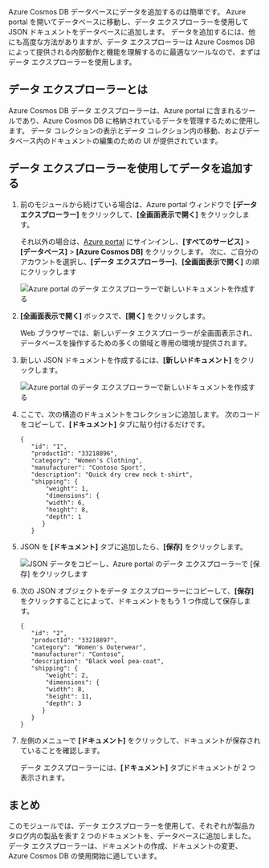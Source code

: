 Azure Cosmos DB データベースにデータを追加するのは簡単です。 Azure portal を開いてデータベースに移動し、データ エクスプローラーを使用して JSON ドキュメントをデータベースに追加します。 データを追加するには、他にも高度な方法がありますが、データ エクスプローラーは Azure Cosmos DB によって提供される内部動作と機能を理解するのに最適なツールなので、まずはデータ エクスプローラーを使用します。

## <a name="what-is-the-data-explorer"></a>データ エクスプローラーとは
Azure Cosmos DB データ エクスプローラーは、Azure portal に含まれるツールであり、Azure Cosmos DB に格納されているデータを管理するために使用します。 データ コレクションの表示とデータ コレクション内の移動、およびデータベース内のドキュメントの編集のための UI が提供されています。

## <a name="add-data-using-the-data-explorer"></a>データ エクスプローラーを使用してデータを追加する

1. 前のモジュールから続けている場合は、Azure portal ウィンドウで **[データ エクスプローラー]** をクリックして、**[全画面表示で開く]** をクリックします。

    それ以外の場合は、[Azure portal](https://portal.azure.com/?azure-portal=true) にサインインし、**[すべてのサービス]** > **[データベース]** > **[Azure Cosmos DB]** をクリックします。 次に、ご自分のアカウントを選択し、**[データ エクスプローラー]**、**[全画面表示で開く]** の順にクリックします
 
   ![Azure portal のデータ エクスプローラーで新しいドキュメントを作成する](../media-draft/2-add-data/azure-cosmosdb-data-explorer-full-screen.png)

2. **[全画面表示で開く]** ボックスで、**[開く]** をクリックします。

    Web ブラウザーでは、新しいデータ エクスプローラーが全画面表示され、データベースを操作するための多くの領域と専用の環境が提供されます。

3. 新しい JSON ドキュメントを作成するには、**[新しいドキュメント]** をクリックします。

   ![Azure portal のデータ エクスプローラーで新しいドキュメントを作成する](../media-draft/2-add-data/azure-cosmosdb-data-explorer-new-document.png)

4. ここで、次の構造のドキュメントをコレクションに追加します。 次のコードをコピーして、**[ドキュメント]** タブに貼り付けるだけです。

     ```
    {
        "id": "1",
        "productId": "33218896",
        "category": "Women's Clothing",
        "manufacturer": "Contoso Sport",
        "description": "Quick dry crew neck t-shirt",
        "shipping": {
            "weight": 1,
            "dimensions": {
            "width": 6,
            "height": 8,
            "depth": 1
           }
        }
     ```

5. JSON を **[ドキュメント]** タブに追加したら、**[保存]** をクリックします。

    ![JSON データをコピーし、Azure portal のデータ エクスプローラーで [保存] をクリックします](../media-draft/2-add-data/azure-cosmosdb-data-explorer-save-document.png)

6. 次の JSON オブジェクトをデータ エクスプローラーにコピーして、**[保存]** をクリックすることによって、ドキュメントをもう 1 つ作成して保存します。

     ```
    {
        "id": "2",
        "productId": "33218897",
        "category": "Women's Outerwear",
        "manufacturer": "Contoso",
        "description": "Black wool pea-coat",
        "shipping": {
            "weight": 2,
            "dimensions": {
            "width": 8,
            "height": 11,
            "depth": 3
           }
        }
    }
     ```

7. 左側のメニューで **[ドキュメント]** をクリックして、ドキュメントが保存されていることを確認します。 

    データ エクスプローラーには、**[ドキュメント]** タブにドキュメントが 2 つ表示されます。

## <a name="summary"></a>まとめ

このモジュールでは、データ エクスプローラーを使用して、それぞれが製品カタログ内の製品を表す 2 つのドキュメントを、データベースに追加しました。 データ エクスプローラーは、ドキュメントの作成、ドキュメントの変更、Azure Cosmos DB の使用開始に適しています。  
